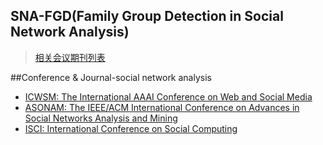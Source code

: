 
## SNA-FGD(Family Group Detection in Social Network Analysis)<br>

> [相关会议期刊列表](https://github.com/Tulongf/awesome-CA/blob/master/jclist.md)

##Conference & Journal-social network analysis
* [ICWSM: The International AAAI Conference on Web and Social Media](http://icwsm.org/2017/index.php)
* [ASONAM: The IEEE/ACM International Conference on Advances in Social Networks Analysis and Mining](http://sbp-brims.org/2016/acceptedpapers/)
* [ISCI: International Conference on Social Computing](http://sbp-brims.org/2016/)
